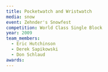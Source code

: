 ```yaml
---
title: Pocketwatch and Wristwatch
media: snow
event: Zehnder's Snowfest
competition: World Class Single Block
year: 2009
team_members:
  - Eric Hutchinson
  - Derek Sapikowski
  - Don Schlaud
awards: 
---
```

